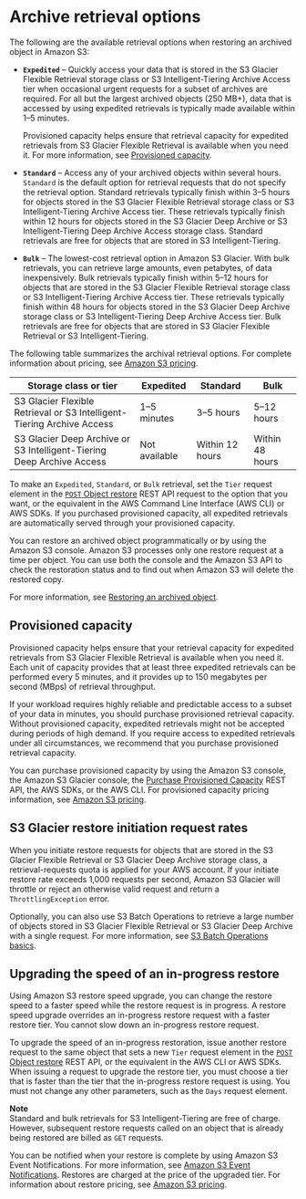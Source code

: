 # Archive retrieval options<a name="restoring-objects-retrieval-options"></a>

The following are the available retrieval options when restoring an archived object in Amazon S3: 
+ **`Expedited`** – Quickly access your data that is stored in the S3 Glacier Flexible Retrieval storage class or S3 Intelligent\-Tiering Archive Access tier when occasional urgent requests for a subset of archives are required\. For all but the largest archived objects \(250 MB\+\), data that is accessed by using expedited retrievals is typically made available within 1–5 minutes\. 

  Provisioned capacity helps ensure that retrieval capacity for expedited retrievals from S3 Glacier Flexible Retrieval is available when you need it\. For more information, see [Provisioned capacity](#restoring-objects-expedited-capacity)\.
+ **`Standard`** – Access any of your archived objects within several hours\. `Standard` is the default option for retrieval requests that do not specify the retrieval option\. Standard retrievals typically finish within 3–5 hours for objects stored in the S3 Glacier Flexible Retrieval storage class or S3 Intelligent\-Tiering Archive Access tier\. These retrievals typically finish within 12 hours for objects stored in the S3 Glacier Deep Archive or S3 Intelligent\-Tiering Deep Archive Access storage class\. Standard retrievals are free for objects that are stored in S3 Intelligent\-Tiering\.
+ **`Bulk`** – The lowest\-cost retrieval option in Amazon S3 Glacier\. With bulk retrievals, you can retrieve large amounts, even petabytes, of data inexpensively\. Bulk retrievals typically finish within 5–12 hours for objects that are stored in the S3 Glacier Flexible Retrieval storage class or S3 Intelligent\-Tiering Archive Access tier\. These retrievals typically finish within 48 hours for objects stored in the S3 Glacier Deep Archive storage class or S3 Intelligent\-Tiering Deep Archive Access tier\. Bulk retrievals are free for objects that are stored in S3 Glacier Flexible Retrieval or S3 Intelligent\-Tiering\.

The following table summarizes the archival retrieval options\. For complete information about pricing, see [Amazon S3 pricing](https://aws.amazon.com/s3/pricing/)\.


| Storage class or tier | Expedited | Standard | Bulk | 
| --- | --- | --- | --- | 
|  S3 Glacier Flexible Retrieval or S3 Intelligent\-Tiering Archive Access  |  1–5 minutes  |  3–5 hours  |  5–12 hours  | 
|  S3 Glacier Deep Archive or S3 Intelligent\-Tiering Deep Archive Access  |  Not available  |  Within 12 hours  |  Within 48 hours  | 

To make an `Expedited`, `Standard`, or `Bulk` retrieval, set the `Tier` request element in the [`POST` Object restore](https://docs.aws.amazon.com/AmazonS3/latest/API/RESTObjectPOSTrestore.html) REST API request to the option that you want, or the equivalent in the AWS Command Line Interface \(AWS CLI\) or AWS SDKs\. If you purchased provisioned capacity, all expedited retrievals are automatically served through your provisioned capacity\. 

You can restore an archived object programmatically or by using the Amazon S3 console\. Amazon S3 processes only one restore request at a time per object\. You can use both the console and the Amazon S3 API to check the restoration status and to find out when Amazon S3 will delete the restored copy\. 

For more information, see [Restoring an archived object](restoring-objects.md)\. 

## Provisioned capacity<a name="restoring-objects-expedited-capacity"></a>

Provisioned capacity helps ensure that your retrieval capacity for expedited retrievals from S3 Glacier Flexible Retrieval is available when you need it\. Each unit of capacity provides that at least three expedited retrievals can be performed every 5 minutes, and it provides up to 150 megabytes per second \(MBps\) of retrieval throughput\.

If your workload requires highly reliable and predictable access to a subset of your data in minutes, you should purchase provisioned retrieval capacity\. Without provisioned capacity, expedited retrievals might not be accepted during periods of high demand\. If you require access to expedited retrievals under all circumstances, we recommend that you purchase provisioned retrieval capacity\. 

You can purchase provisioned capacity by using the Amazon S3 console, the Amazon S3 Glacier console, the [Purchase Provisioned Capacity](https://docs.aws.amazon.com/amazonglacier/latest/dev/api-PurchaseProvisionedCapacity.html) REST API, the AWS SDKs, or the AWS CLI\. For provisioned capacity pricing information, see [Amazon S3 pricing](https://aws.amazon.com/s3/pricing/)\.

## S3 Glacier restore initiation request rates<a name="restore-initiation-request-rates"></a>

When you initiate restore requests for objects that are stored in the S3 Glacier Flexible Retrieval or S3 Glacier Deep Archive storage class, a retrieval\-requests quota is applied for your AWS account\. If your initiate restore rate exceeds 1,000 requests per second, Amazon S3 Glacier will throttle or reject an otherwise valid request and return a `ThrottlingException` error\. 

Optionally, you can also use S3 Batch Operations to retrieve a large number of objects stored in S3 Glacier Flexible Retrieval or S3 Glacier Deep Archive with a single request\. For more information, see [S3 Batch Operations basics](batch-ops.md#batch-ops-basics)\.

## Upgrading the speed of an in\-progress restore<a name="restoring-objects-upgrade-tier"></a>

Using Amazon S3 restore speed upgrade, you can change the restore speed to a faster speed while the restore request is in progress\. A restore speed upgrade overrides an in\-progress restore request with a faster restore tier\. You cannot slow down an in\-progress restore request\.

To upgrade the speed of an in\-progress restoration, issue another restore request to the same object that sets a new `Tier` request element in the [`POST` Object restore](https://docs.aws.amazon.com/AmazonS3/latest/API/RESTObjectPOSTrestore.html) REST API, or the equivalent in the AWS CLI or AWS SDKs\. When issuing a request to upgrade the restore tier, you must choose a tier that is faster than the tier that the in\-progress restore request is using\. You must not change any other parameters, such as the `Days` request element\. 

**Note**  
Standard and bulk retrievals for S3 Intelligent\-Tiering are free of charge\. However, subsequent restore requests called on an object that is already being restored are billed as `GET` requests\.

You can be notified when your restore is complete by using Amazon S3 Event Notifications\. For more information, see [Amazon S3 Event Notifications](NotificationHowTo.md)\. Restores are charged at the price of the upgraded tier\. For information about restore pricing, see [Amazon S3 pricing](https://aws.amazon.com/s3/pricing/)\.
